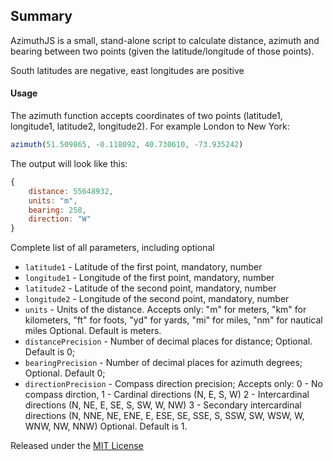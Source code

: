 ## Summary
AzimuthJS is a small, stand-alone script to calculate distance, azimuth and bearing between two points (given the latitude/longitude of those points).

South latitudes are negative, east longitudes are positive

#### Usage
The azimuth function accepts coordinates of two points (latitude1, longitude1, latitude2, longitude2). For example London to New York:

```javascript
azimuth(51.509865, -0.118092, 40.730610, -73.935242)
```

The output will look like this:
```javascript
{
    distance: 55648932,
    units: "m",
    bearing: 258,
    direction: "W"
}
```

Complete list of all parameters, including optional

  * `latitude1`  - Latitude of the first point, mandatory, number
  * `longitude1` - Longitude of the first point, mandatory, number
  * `latitude2`  - Latitude of the second point, mandatory, number
  * `longitude2` - Longitude of the second point, mandatory, number
  * `units`      - Units of the distance. Accepts only:
    "m" for meters, 
    "km" for kilometers, 
    "ft" for foots, 
    "yd" for yards, 
    "mi" for miles, 
    "nm" for nautical miles
    Optional. Default is meters.
  * `distancePrecision`  - Number of decimal places for distance; Optional. Default is 0; 
  * `bearingPrecision`   - Number of decimal places for azimuth degrees; Optional. Default 0;
  * `directionPrecision` - Compass direction precision; Accepts only:
      0 - No compass dirction,
      1 - Cardinal directions (N, E, S, W)
      2 - Intercardinal directions (N, NE, E, SE, S, SW, W, NW)
      3 - Secondary intercardinal directions (N, NNE, NE, ENE, E, ESE, SE, SSE, S, SSW, SW, WSW, W, WNW, NW, NNW)
      Optional. Default is 1.


Released under the [MIT License](http://www.opensource.org/licenses/mit-license.php)
